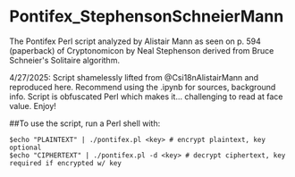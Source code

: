 # Pontifex_StephensonSchneierMann
 The Pontifex Perl script analyzed by Alistair Mann as seen on p. 594 (paperback) of Cryptonomicon by Neal Stephenson derived from Bruce Schneier's Solitaire algorithm.

4/27/2025: Script shamelessly lifted from @Csi18nAlistairMann and reproduced here.  Recommend using the .ipynb for sources, background info.  Script is obfuscated Perl which makes it... challenging to read at face value.  Enjoy!

##To use the script, run a Perl shell with:
```
$echo "PLAINTEXT" | ./pontifex.pl <key> # encrypt plaintext, key optional
$echo "CIPHERTEXT" | ./pontifex.pl -d <key> # decrypt ciphertext, key required if encrypted w/ key
```
